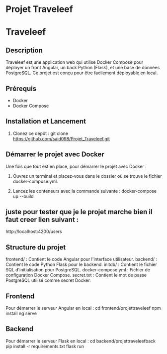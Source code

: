 ﻿# Projet Traveleef
# Traveleef

## Description
Traveleef est une application web qui utilise Docker Compose pour déployer un front Angular, un back Python (Flask), et une base de données PostgreSQL. Ce projet est conçu pour être facilement déployable en local.

## Prérequis
- Docker
- Docker Compose

## Installation et Lancement
1. Clonez ce dépôt :
   git clone https://github.com/said098/Projet_Traveleef.git


## Démarrer le projet avec Docker

Une fois que tout est en place, pour démarrer le projet avec Docker :

1. Ouvrez un terminal et placez-vous dans le dossier où se trouve le fichier docker-compose.yml.

2. Lancez les conteneurs avec la commande suivante :
   docker-compose up --build

## juste pour tester que je le projet marche bien il faut creer lien suivant :
  http://localhost:4200/users



  
  
## Structure du projet
frontend/ : Contient le code Angular pour l'interface utilisateur.
backend/ : Contient le code Python Flask pour le backend.
initdb/ : Contient le fichier SQL d'initialisation pour PostgreSQL.
docker-compose.yml : Fichier de configuration Docker Compose.
secret.txt : Contient le mot de passe PostgreSQL utilisé comme secret Docker.



## Frontend
Pour démarrer le serveur Angular en local :
cd frontend/projettraveleef
npm install
ng serve


## Backend
Pour démarrer le serveur Flask en local :
cd backend/projettraveleefback
pip install -r requirements.txt
flask run



